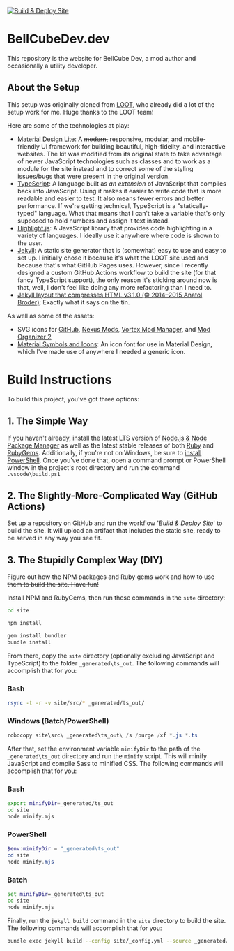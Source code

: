 [![Build & Deploy Site](https://github.com/BellCubeDev/site-testing/actions/workflows/github-pages-build-and-deploy.yml/badge.svg?branch=main&event=push)](https://github.com/BellCubeDev/site-testing/actions/workflows/github-pages-build-and-deploy.yml)

# BellCubeDev.dev

This repository is the website for BellCube Dev, a mod author and occasionally a utility developer.

## About the Setup

This setup was originally cloned from [LOOT](https://github.com/LOOT), who already did a lot of the setup work for me. Huge thanks to the LOOT team!

Here are some of the technologies at play:

* [Material Design Lite](https://getmdl.io/): A ~~modern,~~ responsive, modular, and mobile-friendly UI framework for building beautiful, high-fidelity, and interactive websites. The kit was modified from its original state to take advantage of newer JavaScript technologies such as classes and to work as a module for the site instead and to correct some of the styling issues/bugs that were present in the original version.
* [TypeScript](https://www.typescriptlang.org/): A language built as *an extension* of JavaScript that compiles back into JavaScript. Using it makes it easier to write code that is more readable and easier to test. It also means fewer errors and better performance. If we're getting technical, TypeScript is a "statically-typed" language. What that means that I can't take a variable that's only supposed to hold numbers and assign it text instead.
* [Highlight.js](https://highlightjs.org/): A JavaScript library that provides code highlighting in a variety of languages. I ideally use it anywhere where code is shown to the user.
* [Jekyll](http://jekyllrb.com/): A static site generator that is (somewhat) easy to use and easy to set up. I initially chose it because it's what the LOOT site used and because that's what GitHub Pages uses. However, since I recently designed a custom GitHub Actions workflow to build the site (for that fancy TypeScript support), the only reason it's sticking around now is that, well, I don't feel like doing any more refactoring than I need to.
* [Jekyll layout that compresses HTML v3.1.0 (© 2014–2015 Anatol Broder)](http://jch.penibelst.de/): Exactly what it says on the tin.

As well as some of the assets:

* SVG icons for [GitHub](https://github.com), [Nexus Mods](https://nexusmods.com), [Vortex Mod Manager](https://www.nexusmods.com/about/vortex/), and [Mod Organizer 2](https://www.nexusmods.com/skyrimspecialedition/mods/6194)
* [Material Symbols and Icons](https://fonts.google.com/icons): An icon font for use in Material Design, which I've made use of anywhere I needed a generic icon.

# Build Instructions

To build this project, you've got three options:

## 1. The Simple Way

If you haven't already, install the latest LTS version of [Node.js & Node Package Manager](https://nodejs.org/en/) as well as the latest stable releases of both [Ruby](https://www.ruby-lang.org/) and [RubyGems](https://rubygems.org/). Additionally, if you're not on Windows, be sure to [install PowerShell](https://learn.microsoft.com/en-us/powershell/scripting/install/installing-powershell). Once you've done that, open a command prompt or PowerShell window in the project's root directory and run the command `.vscode\build.ps1`

## 2. The Slightly-More-Complicated Way (GitHub Actions)

Set up a repository on GitHub and run the workflow '*Build & Deploy Site*' to build the site. It will upload an artifact that includes the static site, ready to be served in any way you see fit.

## 3. The Stupidly Complex Way (DIY)

~~Figure out how the NPM packages and Ruby gems work and how to use them to build the site. Have fun!~~

Install NPM and RubyGems, then run these commands in the `site` directory:

```bash
cd site

npm install

gem install bundler
bundle install

```

From there, copy the `site` directory (optionally excluding JavaScript and TypeScript) to the folder `_generated\ts_out`. The following commands will accomplish that for you:

### Bash
```bash
rsync -t -r -v site/src/* _generated/ts_out/
```

### Windows (Batch/PowerShell)
```powershell
robocopy site\src\ _generated\ts_out\ /s /purge /xf *.js *.ts
```

After that, set the environment variable `minifyDir` to the path of the `_generated\ts_out` directory and run the `minify` script. This will minify JavaScript and compile Sass to minified CSS. The following commands will accomplish that for you:

### Bash
```bash
export minifyDir=_generated/ts_out
cd site
node minify.mjs
```

### PowerShell
```powershell
$env:minifyDir = "_generated\ts_out"
cd site
node minify.mjs
```

### Batch
```bat
set minifyDir=_generated\ts_out
cd site
node minify.mjs
```

Finally, run the `jekyll build` command in the `site` directory to build the site. The following commands will accomplish that for you:

```bash
bundle exec jekyll build --config site/_config.yml --source _generated/ts_out/ --destination _generated/_jekyll-out/ --verbose --safe --trace
```
